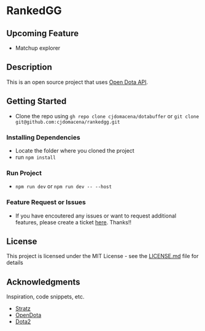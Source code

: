 # RankedGG

## Upcoming Feature 
* Matchup explorer

## Description
This is an open source project that uses [Open Dota API]("https://docs.opendota.com/").

## Getting Started
- Clone the repo using `gh repo clone cjdomacena/dotabuffer` or `git clone git@github.com:cjdomacena/rankedgg.git`

### Installing Dependencies

* Locate the folder where you cloned the project
* run `npm install`


### Run Project

* `npm run dev` or `npm run dev -- --host`

### Feature Request or Issues
* If you have encoutered any issues or want to request additional features, please create a ticket [here](https://github.com/cjdomacena/dotabuffer/issues). Thanks!!

## License

This project is licensed under the MIT License - see the [LICENSE.md](https://github.com/cjdomacena/rankedgg/blob/master/LICENSE.MD) file for details


## Acknowledgments
Inspiration, code snippets, etc.
* [Stratz](https://stratz.com/)
* [OpenDota](https://www.opendota.com/)
* [Dota2](https://www.dota2.com/home)



